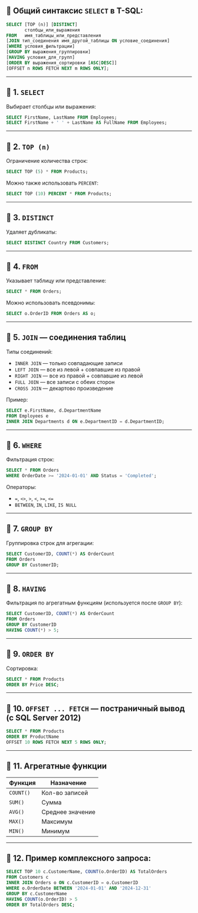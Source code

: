 
## 🔷 Общий синтаксис `SELECT` в T-SQL:

```sql
SELECT [TOP (n)] [DISTINCT]
       столбцы_или_выражения
FROM   имя_таблицы_или_представления
[JOIN тип_соединения имя_другой_таблицы ON условие_соединения]
[WHERE условия_фильтрации]
[GROUP BY выражения_группировки]
[HAVING условия_для_групп]
[ORDER BY выражения_сортировки [ASC|DESC]]
[OFFSET n ROWS FETCH NEXT m ROWS ONLY];
```

---

## 🔹 1. `SELECT`

Выбирает столбцы или выражения:

```sql
SELECT FirstName, LastName FROM Employees;
SELECT FirstName + ' ' + LastName AS FullName FROM Employees;
```

---

## 🔹 2. `TOP (n)`

Ограничение количества строк:

```sql
SELECT TOP (5) * FROM Products;
```

Можно также использовать `PERCENT`:

```sql
SELECT TOP (10) PERCENT * FROM Products;
```

---

## 🔹 3. `DISTINCT`

Удаляет дубликаты:

```sql
SELECT DISTINCT Country FROM Customers;
```

---

## 🔹 4. `FROM`

Указывает таблицу или представление:

```sql
SELECT * FROM Orders;
```

Можно использовать псевдонимы:

```sql
SELECT o.OrderID FROM Orders AS o;
```

---

## 🔹 5. `JOIN` — соединения таблиц

Типы соединений:

* `INNER JOIN` — только совпадающие записи
* `LEFT JOIN` — все из левой + совпавшие из правой
* `RIGHT JOIN` — все из правой + совпавшие из левой
* `FULL JOIN` — все записи с обеих сторон
* `CROSS JOIN` — декартово произведение

Пример:

```sql
SELECT e.FirstName, d.DepartmentName
FROM Employees e
INNER JOIN Departments d ON e.DepartmentID = d.DepartmentID;
```

---

## 🔹 6. `WHERE`

Фильтрация строк:

```sql
SELECT * FROM Orders
WHERE OrderDate >= '2024-01-01' AND Status = 'Completed';
```

Операторы:

* `=`, `<>`, `>`, `<`, `>=`, `<=`
* `BETWEEN`, `IN`, `LIKE`, `IS NULL`

---

## 🔹 7. `GROUP BY`

Группировка строк для агрегации:

```sql
SELECT CustomerID, COUNT(*) AS OrderCount
FROM Orders
GROUP BY CustomerID;
```

---

## 🔹 8. `HAVING`

Фильтрация по агрегатным функциям (используется после `GROUP BY`):

```sql
SELECT CustomerID, COUNT(*) AS OrderCount
FROM Orders
GROUP BY CustomerID
HAVING COUNT(*) > 5;
```

---

## 🔹 9. `ORDER BY`

Сортировка:

```sql
SELECT * FROM Products
ORDER BY Price DESC;
```

---

## 🔹 10. `OFFSET ... FETCH` — постраничный вывод (с SQL Server 2012)

```sql
SELECT * FROM Products
ORDER BY ProductName
OFFSET 10 ROWS FETCH NEXT 5 ROWS ONLY;
```

---

## 🔹 11. Агрегатные функции

| Функция   | Назначение       |
| --------- | ---------------- |
| `COUNT()` | Кол-во записей   |
| `SUM()`   | Сумма            |
| `AVG()`   | Среднее значение |
| `MAX()`   | Максимум         |
| `MIN()`   | Минимум          |

---

## 🔹 12. Пример комплексного запроса:

```sql
SELECT TOP 10 c.CustomerName, COUNT(o.OrderID) AS TotalOrders
FROM Customers c
INNER JOIN Orders o ON c.CustomerID = o.CustomerID
WHERE o.OrderDate BETWEEN '2024-01-01' AND '2024-12-31'
GROUP BY c.CustomerName
HAVING COUNT(o.OrderID) > 5
ORDER BY TotalOrders DESC;
```


